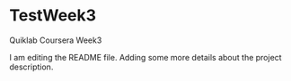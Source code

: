 # TestWeek3
Quiklab Coursera Week3

I am editing the README file. Adding some more details about the project description.
